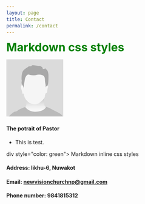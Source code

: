 ```yaml
---
layout: page
title: Contact 
permalink: /contact 
---
```


<style>
.green {
    color:green;
    font-weight:700;
    font-size:30px;
}
</style>

<div class="green">
    Markdown css styles
</div>

![pastor's potrait](/assets/img/potrait.png)

#### The potrait of Pastor

- This is test.

div style="color: green">
    Markdown inline css styles
</div>


#### Address: likhu-6, Nuwakot

#### Email: newvisionchurchnp@gmail.com

#### Phone number: 9841815312
